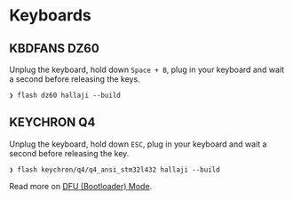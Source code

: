 # Keyboards

## KBDFANS DZ60

Unplug the keyboard, hold down `Space + B`, plug in your keyboard and wait a second before releasing the keys.

```shell
❯ flash dz60 hallaji --build
```

## KEYCHRON Q4

Unplug the keyboard, hold down `ESC`, plug in your keyboard and wait a second before releasing the key.

```shell
❯ flash keychron/q4/q4_ansi_stm32l432 hallaji --build
```

Read more on [DFU (Bootloader) Mode](https://docs.qmk.fm/#/newbs_flashing?id=put-your-keyboard-into-dfu-bootloader-mode).

